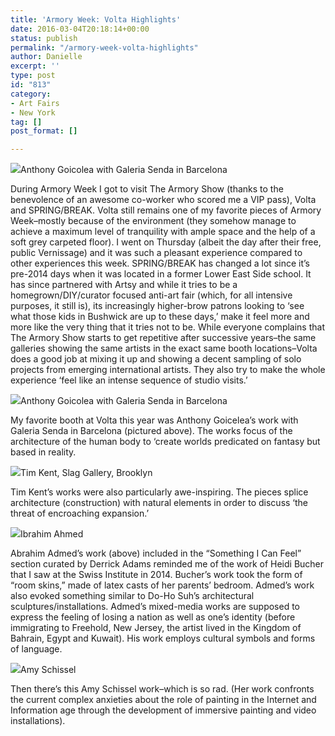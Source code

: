 ```yaml
---
title: 'Armory Week: Volta Highlights'
date: 2016-03-04T20:18:14+00:00
status: publish
permalink: "/armory-week-volta-highlights"
author: Danielle
excerpt: ''
type: post
id: "813"
category:
- Art Fairs
- New York
tag: []
post_format: []

---
```

  
![](https://farm2.staticflickr.com/1632/25942257825_86569106bc_z.jpg)Anthony Goicolea with Galeria Senda in Barcelona

During Armory Week I got to visit The Armory Show (thanks to the benevolence of an awesome co-worker who scored me a VIP pass), Volta and SPRING/BREAK. Volta still remains one of my favorite pieces of Armory Week–mostly because of the environment (they somehow manage to achieve a maximum level of tranquility with ample space and the help of a soft grey carpeted floor). I went on Thursday (albeit the day after their free, public Vernissage) and it was such a pleasant experience compared to other experiences this week. SPRING/BREAK has changed a lot since it’s pre-2014 days when it was located in a former Lower East Side school. It has since partnered with Artsy and while it tries to be a homegrown/DIY/curator focused anti-art fair (which, for all intensive purposes, it still is), its increasingly higher-brow patrons looking to ‘see what those kids in Bushwick are up to these days,’ make it feel more and more like the very thing that it tries not to be. While everyone complains that The Armory Show starts to get repetitive after successive years–the same galleries showing the same artists in the exact same booth locations–Volta does a good job at mixing it up and showing a decent sampling of solo projects from emerging international artists. They also try to make the whole experience ‘feel like an intense sequence of studio visits.’

  
![](https://farm2.staticflickr.com/1591/25942257595_6094093390_z.jpg)Anthony Goicolea with Galeria Senda in Barcelona

My favorite booth at Volta this year was Anthony Goicelea’s work with Galeria Senda in Barcelona (pictured above). The works focus of the architecture of the human body to ‘create worlds predicated on fantasy but based in reality.

  
![](https://farm2.staticflickr.com/1698/25309564204_c0d80b06b8_z.jpg)Tim Kent, Slag Gallery, Brooklyn

Tim Kent’s works were also particularly awe-inspiring. The pieces splice architecture (construction) with natural elements in order to discuss ‘the threat of encroaching expansion.’

  
![](https://farm2.staticflickr.com/1459/25821476202_d51b7064a4_z.jpg)Ibrahim Ahmed

Abrahim Admed’s work (above) included in the “Something I Can Feel” section curated by Derrick Adams reminded me of the work of Heidi Bucher that I saw at the Swiss Institute in 2014. Bucher’s work took the form of “room skins,” made of latex casts of her parents’ bedroom. Admed’s work also evoked something similar to Do-Ho Suh’s architectural sculptures/installations. Admed’s mixed-media works are supposed to express the feeling of losing a nation as well as one’s identity (before immigrating to Freehold, New Jersey, the artist lived in the Kingdom of Bahrain, Egypt and Kuwait). His work employs cultural symbols and forms of language.

  
![](https://farm2.staticflickr.com/1613/25309563594_409332efff_z.jpg)Amy Schissel

Then there’s this Amy Schissel work–which is so rad. (Her work confronts the current complex anxieties about the role of painting in the Internet and Information age through the development of immersive painting and video installations).